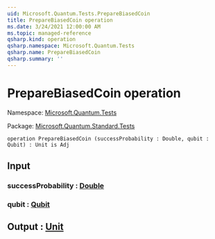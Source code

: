 ```yaml
---
uid: Microsoft.Quantum.Tests.PrepareBiasedCoin
title: PrepareBiasedCoin operation
ms.date: 3/24/2021 12:00:00 AM
ms.topic: managed-reference
qsharp.kind: operation
qsharp.namespace: Microsoft.Quantum.Tests
qsharp.name: PrepareBiasedCoin
qsharp.summary: ''
---
```


# PrepareBiasedCoin operation

Namespace: [Microsoft.Quantum.Tests](xref:Microsoft.Quantum.Tests)

Package: [Microsoft.Quantum.Standard.Tests](https://nuget.org/packages/Microsoft.Quantum.Standard.Tests)




```qsharp
operation PrepareBiasedCoin (successProbability : Double, qubit : Qubit) : Unit is Adj
```


## Input

### successProbability : [Double](xref:microsoft.quantum.lang-ref.double)




### qubit : [Qubit](xref:microsoft.quantum.lang-ref.qubit)





## Output : [Unit](xref:microsoft.quantum.lang-ref.unit)


